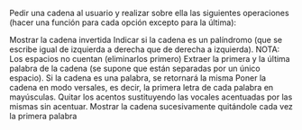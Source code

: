 Pedir una cadena al usuario y realizar sobre ella las siguientes operaciones (hacer una función para cada opción excepto para la última):

Mostrar la cadena invertida
Indicar si la cadena es un palíndromo (que se escribe igual de izquierda a derecha que de derecha a izquierda). NOTA: Los espacios no cuentan (eliminarlos primero)
Extraer la primera y la última palabra de la cadena (se supone que están separadas por un único espacio). Si la cadena es una palabra, se retornará la misma
Poner la cadena en modo versales, es decir, la primera letra de cada palabra en mayúsculas.
Quitar los acentos sustituyendo las vocales acentuadas por las mismas sin acentuar.
Mostrar la cadena sucesivamente quitándole cada vez la primera palabra
